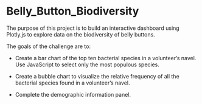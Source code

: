 # Belly_Button_Biodiversity

The purpose of this project is to build an interactive dashboard using Plotly.js to explore data on the biodiversity of belly buttons.

The goals of the challenge are to:

  - Create a bar chart of the top ten bacterial species in a volunteer’s navel. Use JavaScript to select only the most populous species.
  
  - Create a bubble chart to visualize the relative frequency of all the bacterial species found in a volunteer’s navel.
  
  - Complete the demographic information panel.
